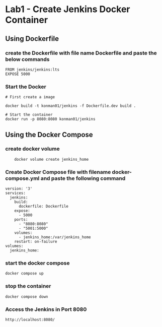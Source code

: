 # Lab1 - Create Jenkins Docker Container

## Using Dockerfile

### create the Dockerfile with file name Dockerfile and paste the below commands
```
FROM jenkins/jenkins:lts
EXPOSE 5000
```

### Start the Docker

```
# First create a image

docker build -t konman01/jenkins -f Dockerfile.dev build .

# Start the container
docker run -p 8080:8080 konman01/jenkins

```

## Using the Docker Compose

### create docker volume
```
	docker volume create jenkins_home
```

### Create Docker Compose file with filename docker-compose.yml and paste the following command

```
version: '3'
services:
  jenkins:
    build: 
      dockerfile: Dockerfile
    expose:
      - 5000
    ports:
      - "8080:8080"
      - "5001:5000"
    volumes:
      - jenkins_home:/var/jenkins_home
    restart: on-failure
volumes:
  jenkins_home:
```

### start the docker compose 

```
docker compose up
```

### stop the container

```
docker compose down
```

### Access the Jenkins in Port 8080
```
http://localhost:8080/
```
